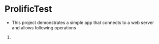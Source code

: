 # ProlificTest
- This project demonstrates a simple app that connects to a web server and allows following operations 
1.
